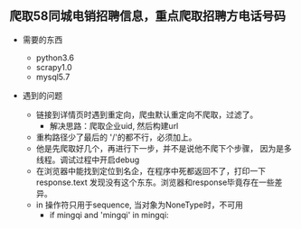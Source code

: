 ## 爬取58同城电销招聘信息，重点爬取招聘方电话号码
- 需要的东西
    - python3.6
    - scrapy1.0
    - mysql5.7

- 遇到的问题
    - 链接到详情页时遇到重定向，爬虫默认重定向不爬取，过滤了。
        - 解决思路：爬取企业uid, 然后构建url
    - 重构路径少了最后的 '/'的都不行，必须加上。
    - 他是先爬取好几个，再进行下一步，并不是说他不爬下个步骤，
    因为是多线程。调试过程中开启debug
    - 在浏览器中能找到定位到名企，在程序中死都返回不了，打印一下
    response.text 发现没有这个东东。浏览器和response毕竟存在一些差异。
    - in 操作符只用于sequence, 当对象为NoneType时，不可用
        - if mingqi and 'mingqi' in mingqi: